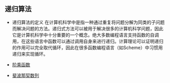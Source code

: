 ## 递归算法
* 递归算法的定义
在计算机科学中是指一种通过重复将问题分解为同类的子问题而解决问题的方法。递归式方法可以被用于解决很多的计算机科学问题，因此它是计算机科学中十分重要的一个概念。绝大多数编程语言支持函数的自调用，在这些语言中函数可以通过调用自身来进行递归。计算理论可以证明递归的作用可以完全取代循环，因此在很多函数编程语言（如Scheme）中习惯用递归来实现循环。

- [阶乘函数](https://github.com/nieyulin112/Blog/blob/master/algorithm/fact.js)

- [斐波那契数列](https://github.com/nieyulin112/Blog/blob/master/algorithm/fib.js)
